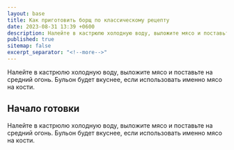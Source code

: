 ```yaml
---
layout: base
title: Как приготовить борщ по классическому рецепту
date: 2023-08-31 13:39 +0600
description: Налейте в кастрюлю холодную воду, выложите мясо и поставьте на средний огонь. Бульон будет вкуснее, если использовать именно мясо на кости.
published: true
sitemap: false
excerpt_separator: "<!--more-->"
---
```


Налейте в кастрюлю холодную воду, выложите мясо и поставьте на средний огонь. Бульон будет вкуснее, если использовать именно мясо на кости.

<!--more-->

## Начало готовки

Налейте в кастрюлю холодную воду, выложите мясо и поставьте на средний огонь. Бульон будет вкуснее, если использовать именно мясо на кости.
